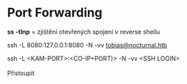 # Port Forwarding

**ss -tlnp** = zjištění otevřených spojení v reverse shellu



ssh -L 8080:127.0.0.1:8080 -N -vv tobias@nocturnal.htb

ssh -L \<KAM-PORT>:\<CO-IP+PORT)> -N -vv \<SSH LOGIN>\
\
Přistoupit
